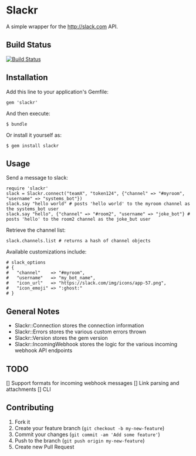 # Slackr

A simple wrapper for the http://slack.com API.

## Build Status

[![Build Status](https://travis-ci.org/risk-io/slackr.svg?branch=master)](https://travis-ci.org/risk-io/slackr)

## Installation

Add this line to your application's Gemfile:

    gem 'slackr'

And then execute:

    $ bundle

Or install it yourself as:

    $ gem install slackr

## Usage

Send a message to slack:

```
require 'slackr'
slack = Slackr.connect("teamX", "token124", {"channel" => "#myroom", "username" => "systems_bot"})
slack.say "hello world" # posts 'hello world' to the myroom channel as the systems_bot user
slack.say "hello", {"channel" => "#room2", "username" => "joke_bot"} # posts 'hello' to the room2 channel as the joke_but user
```

Retrieve the channel list:
```
slack.channels.list # returns a hash of channel objects
```

Available customizations include:

```
# slack_options
# {
#   "channel"    => "#myroom",
#   "username"   => "my_bot_name",
#   "icon_url"   => "https://slack.com/img/icons/app-57.png",
#   "icon_emoji" => ":ghost:"
# }
```

## General Notes
- Slackr::Connection stores the connection information
- Slackr::Errors stores the various custom errors thrown
- Slackr::Version stores the gem version
- Slackr::IncomingWebhook stores the logic for the various incoming webhook API endpoints

## TODO

[] Support formats for incoming webhook messages
[] Link parsing and attachments
[] CLI

## Contributing

1. Fork it
2. Create your feature branch (`git checkout -b my-new-feature`)
3. Commit your changes (`git commit -am 'Add some feature'`)
4. Push to the branch (`git push origin my-new-feature`)
5. Create new Pull Request

